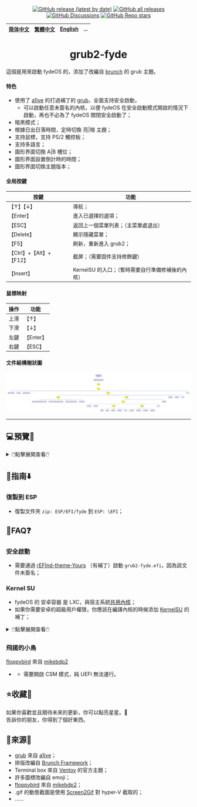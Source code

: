 <div align="center">

[![GitHub release (latest by date)](https://img.shields.io/github/v/release/M-L-P/grub2-fyde)](https://github.com/M-L-P/grub2-fyde/releases/latest)
[![GitHub all releases](https://img.shields.io/github/downloads/M-L-P/grub2-fyde/total)](https://github.com/M-L-P/grub2-fyde/releases)
[![GitHub Discussions](https://img.shields.io/github/discussions/M-L-P/grub2-fyde)](https://github.com/M-L-P/grub2-fyde/discussions)
[![GitHub Repo stars](https://img.shields.io/github/stars/M-L-P/grub2-fyde?style=social)](https://github.com/M-L-P/grub2-fyde/stargazers)

</div>

[简体中文](README.md)|[繁體中文](README-繁體中文.md)|[English](README-English.md)|...
--|--|--|--

<h1 align="center">grub2-fyde</h1>

這個是用來啟動 fydeOS 的，添加了改編自 [brunch](https://github.com/sebanc/brunch) 的 grub 主題。
#### 特色
- 使用了 [a1ive](https://github.com/a1ive) 的打過補丁的 [grub](https://github.com/a1ive/grub)，全面支持安全啟動，
  - 可以啟動任意未簽名的內核，以便 fydeOS 在安全啟動模式開啟的情況下啟動，再也不必為了 fydeOS 關閉安全啟動了；
- 暗黑模式；
- 根據日出日落時間，定時切換 亮|暗 主題；
- 支持鼠標，支持 PS/2 觸控板；
- 支持多語言；
- 圖形界面切換 A|B 槽位；
- 圖形界面設置倒計時的時間；
- 圖形界面切換主題版本；
#### 全局按鍵

按鍵|功能
-|-
【↑】【↓】|導航；
【Enter】|進入已選擇的選項；
【ESC】|返回上一個菜單列表；（主菜單處退出）
【Delete】|顯示隱藏菜單；
【F5】|刷新，重新進入 grub2；
【Ctrl】+【Alt】+【F12】|截屏；（需要固件支持修飾鍵）
【Insert】|KernelSU 的入口；（暫時需要自行準備修補後的內核）

#### 鼠標映射

操作|功能
-|-
上滑|【↑】
下滑|【↓】
左鍵|【Enter】
右鍵|【ESC】

#### 文件結構樹狀圖
<img src="https://raw.githubusercontent.com/M-L-P/.github/main/screenshots/grub2-fyde/grub2-fyde.png">

-----------------------------------------------------------------------------------------------------------------------------------
## 💻️預覽👀

<details>
<summary>🖱️點擊展開查看🖱️</summary>

### 1024x768
<img src="https://raw.githubusercontent.com/M-L-P/.github/main/screenshots/grub2-fyde/繁體中文/繁體中文.gif">

### 1920x1080
<img src="https://raw.githubusercontent.com/M-L-P/.github/main/screenshots/grub2-fyde/繁體中文/1080p-light.png">
<img src="https://raw.githubusercontent.com/M-L-P/.github/main/screenshots/grub2-fyde/繁體中文/1080p-dark.png">
</details>

## 🧭指南⬇️

### 復製到 ESP
- 復製文件夾 `zip: ESP/EFI/fyde` 到 `ESP: \EFI`；

## 📝FAQ❓️
### 安全啟動
- 需要通過 [rEFInd-theme-Yours](https://github.com/M-L-P/rEFInd-theme-Yours) （有補丁）啟動 `grub2-fyde.efi`，因為該文件未簽名；

### Kernel SU
- fydeOS 的 安卓容器 是 LXC，與宿主系統[共用內核](https://github.com/openFyde/project-openfyde-patches/tree/r114-dev/sys-kernel/chromeos-kernel-5_4)；
- 如果你需要安卓的超級用戶權限，你應該在編譯內核的時候添加 [KernelSU](https://github.com/tiann/KernelSU) 的補丁；
<details>
<summary>🖱️點擊展開查看🖱️</summary>
#### 源代碼
- [內核源代碼](https://github.com/openFyde/project-openfyde-patches/tree/r114-dev/sys-kernel/chromeos-kernel-5_4)；
- [KernelSU 倉庫](https://github.com/tiann/KernelSU)；
#### 操作
編譯好了以後，
- 重命名為 `kernelsu-5.4` 或 `kernelsu-5.10`，
- 然後復製到 `ESP: \EFI\fyde`；
#### 這裏暫時不提供編譯好的，原因如下
- KernelSU 作為後起之秀，更新頻繁，我跟不上 KernelSU 更新的節奏；
- fydeOS for you 有好些機型，我一臺都沒有，無法進行任何測試；
- fydeOS for PC 的用戶確實很多，一個用 KernelSU 修補後的內核確實可以方便大波人，但我業余時間要做別的事情；
所以，此處暫時僅提供 KernelSU 的啟動入口，暫時不提供編譯好的內核。<br/>
如果你具有編譯內核的能力，而且了解 KernelSU，並且想幫助到更多的人，你可以編譯好以後，Pull request。
</details>

### 飛揚的小鳥
[floppybird](https://github.com/mikebdp2/floppybird) 來自 [mikebdp2](https://github.com/mikebdp2)
- - 需要開啟 CSM 模式，純 UEFI 無法運行。

## ⭐收藏🌟
如果你喜歡並且期待未來的更新，你可以點亮星星。💫<br/>
告訴你的朋友，你得到了個好東西。

## 🎉來源🎊
- [grub](https://github.com/a1ive/grub) 來自 [a1ive](https://github.com/a1ive)；
- 排版改編自 [Brunch Framework](https://github.com/sebanc/brunch)；
- Terminal box 來自 [Ventoy](https://github.com/ventoy/Ventoy) 的官方主題；
- 許多圖標改編自 emoji；
- [floppybird](https://github.com/mikebdp2/floppybird) 來自 [mikebdp2](https://github.com/mikebdp2)；
- .gif 的動態截圖是使用 [Screen2Gif](https://github.com/NickeManarin/ScreenToGif) 對 hyper-V 截取的；
- ……
